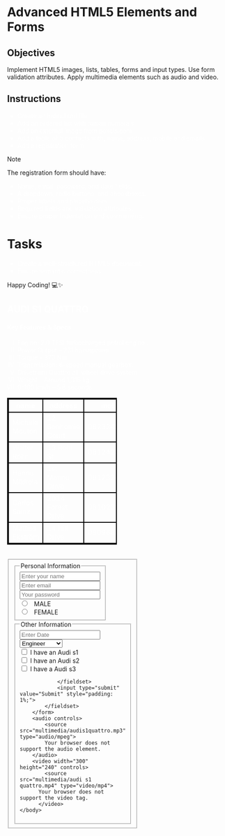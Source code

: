 # Advanced HTML5 Elements and Forms

## Objectives
Implement HTML5 images, lists, tables, forms and input types.
Use form validation attributes.
Apply multimedia elements such as audio and video.

## Instructions

- Create an index.html file.
- Add an ordered list with roman numerals
- Add an external image from pexels.com
- Add a table of 5 contacts with; name, address, mobile and emails
- Add a registration form

>[!NOTE]
>  The registration form should have:
>- Name, email, password, and date fields.
>- A dropdown, radio buttons, and checkboxes.
>- Proper labels and placeholders.
>- Required fields and validation attributes.
>- Ensure proper indentation and commenting.
 
# Tasks
- Create a well-structured HTML5 document.
- Ensure semantic correctness.

Happy Coding! 💻✨
<!DOCTYPE html>
<html>
    <head>
        <title> WEEK TWO WEB DEV ASSIGNMENT </title>
        <style>
        body {
            alt: "Audi s1 Quattro and Audi Hoonitron";
            background-image: url('audi.jpg');
            background-size: cover;
            background-position: center;
            background-repeat: no-repeat;
            height: 100vh; /* Ensures the body takes the full viewport height */
            margin: 0; /* Removes default margin */
        }
        li {
            color: white;
        }
        table,th,td{
            border: 2px solid black;
            color: white;
        }
        legend{
            color:  solid black;
        }
        audio{
            position: fixed;
            top: 10px;
            right: 10px;
            z-index: 1000;
            background-color: transparent;
        }
        video{
            position: fixed;
            bottom: 10px;
            right: 10px;
            z-index: 1000;
        }
    </style>
    </head>
    <body>
        <h2 style="color: white;"> AUDI S1 QUATTRO </h2>
        <h4 style="color: white;">Key Features & Specs</h4>
        <ol type="I">
            <li>  Engine: 2.0 TFSI turbocharged petrol engine .</li>
            <li> Power Output – 231 horsepower</li>
            <li> Torque –  370 Nm</li>
            <li> Transmission: 6-speed manual gearbox.</li>
            <li> Drivetrain: Quattro all-wheel drive system</li>
            <li> Weight – Around 1,315 kg</li>
            <li>  0-100 km/h – 5.8 seconds</li>
        </ol>
        <table style="width: 50%;">
            <tr>
                <th>name</th>
                <th>address</th>
                <th>mobile</th>
                <th>emails</th>
            </tr>
            <tr>
                <td>Michele Mouton</td>
                <td>12 Bonhomie Court</td>
                <td>08232435645</td>
                <td>Michmout@gmail.com</td>
            </tr>
            <tr>
                <td>Walter Röhrl</td>
                <td>13 Rohl St</td>
                <td>0812423432</td>
                <td>Waltro21@gmail.com</td>
            </tr>
            <tr>
                <td>Hannu Mikkola</td>
                <td>1st Mannu Drive</td>
                <td>0812324352</td>
                <td>Michmout@gmail.com</td>
            </tr>
            <tr>
                <td>Carlos Sainz</td>
                <td>2014 Forest Drive</td>
                <td>08102325343</td>
                <td>CarSainz88@gmail.com</td>
            </tr>
            <tr>
                <td>Mattias Ekström </td>
                <td>14 Hill Drive</td>
                <td>08096895463</td>
                <td>Michmout@gmail.com</td>
            </tr>
        </table>
        <br/>
        <form >
            <fieldset style="width: 25%;">
                <fieldset style="width: 40%;">
                    <legend>Personal Information</legend>
                    <input type="text" name="Name" required placeholder="Enter your name">
                    <input type="email" name="useremail" required placeholder="Enter email">
                    <input type="password" name="password" minlength="8" maxlength="12" required placeholder="Your password">
                    <br><input type="radio" id="male" name="Gender" value="MALE">
                    <label for="male">MALE</label>
                    <br><input type="radio" id="female" name="Gender" value="FEMALE">
                    <label for="female">FEMALE</label>
                </fieldset>
                <fieldset style="width: 40%;">
                    <legend>Other Information</legend>
                    <input type="text" name="Date" placeholder="Enter Date">
                    <select name="Occupation" aria-placeholder="Your Occupation">
                    <option value="Engineer">Engineer</option>
                    <option value="Data.A">Data Analyst</option>
                    <option value="Doc">Doctor</option>
                    <option value="R.D">Rally Driver</option>
                    </select>
                    <br/><input type="checkbox" id="vehicle1" name="vehicle1" value="Audi s1">
                    <label for="vehicle1"> I have an Audi s1</label><br>
                    <input type="checkbox" id="vehicle2" name="vehicle2" value="Audi s2">
                    <label for="vehicle2"> I have an Audi s2</label><br>
                    <input type="checkbox" id="vehicle3" name="vehicle3" value="Audi s3">
                    <label for="vehicle3"> I have a Audi s3</label><br>
               
                </fieldset>
                <input type="submit" value="Submit" style="padding: 1%;">
            </fieldset>
        </form>
        <audio controls>
            <source src="multimedia/audis1quattro.mp3" type="audio/mpeg">
            Your browser does not support the audio element.
        </audio>
        <video width="300" height="240" controls>
            <source src="multimedia/audi s1 quattro.mp4" type="video/mp4">
          Your browser does not support the video tag.
          </video>
    </body>
</html>

